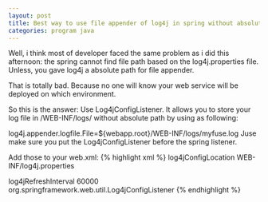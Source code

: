 ```yaml
---
layout: post
title: Best way to use file appender of log4j in spring without absolute path
categories: program java
---
```


Well, i think most of developer faced the same problem as i did this afternoon: the spring cannot find file path based on the log4j.properties file. Unless, you gave log4j a absolute path for file appender.

That is totally bad. Because no one will know your web service will be deployed on which environment.

So this is the answer: Use Log4jConfigListener. It allows you to store your log file in /WEB-INF/logs/ without absolute path by using as following:

log4j.appender.logfile.File=${webapp.root}/WEB-INF/logs/myfuse.log
Juse make sure you put the Log4jConfigListener before the spring listener.

Add those to your web.xml:
{% highlight xml %}
<context-param>
    <param-name>log4jConfigLocation</param-name>
    <param-value>WEB-INF/log4j.properties</param-value>
</context-param>

<context-param>
    <param-name>log4jRefreshInterval</param-name>
    <param-value>60000</param-value>
</context-param>

<listener>
    <listener-class>org.springframework.web.util.Log4jConfigListener</listener-class>
</listener>
{% endhighlight %}